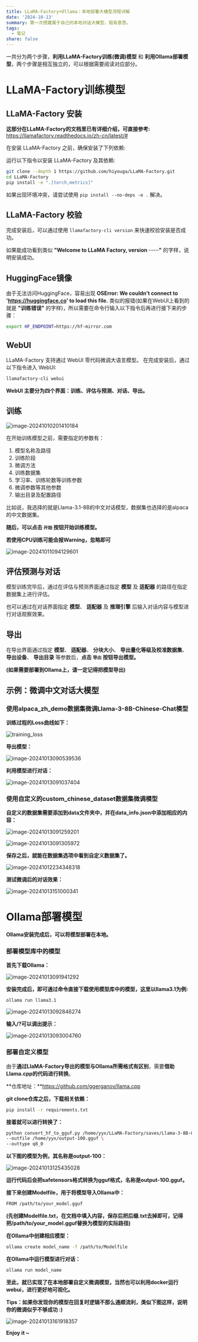 ```yaml
---
title: LLaMA-Factory+Ollama：本地部署大模型流程详解
date: '2024-10-13'
summary: 第一次搭建属于自己的本地对话大模型，挺有意思。
tags:
  - 笔记
share: false
---
```


一共分为两个步骤，**利用LLaMA-Factory训练(微调)模型** 和 **利用Ollama部署模型**，两个步骤是相互独立的，可以根据需要阅读对应部分。

# LLaMA-Factory训练模型

## LLaMA-Factory 安装

**这部分在LLaMA-Factory的文档里已有详细介绍，可直接参考:** https://llamafactory.readthedocs.io/zh-cn/latest/#

在安装 LLaMA-Factory 之前，确保安装了下列依赖:

运行以下指令以安装 LLaMA-Factory 及其依赖:

```bash
git clone --depth 1 https://github.com/hiyouga/LLaMA-Factory.git
cd LLaMA-Factory
pip install -e ".[torch,metrics]"
```

如果出现环境冲突，请尝试使用 `pip install --no-deps -e .` 解决。

## LLaMA-Factory 校验

完成安装后，可以通过使用 `llamafactory-cli version` 来快速校验安装是否成功。

如果能成功看到类似 **"Welcome to LLaMA Factory, version ······"** 的字样，说明安装成功。

## HuggingFace镜像

由于无法访问HuggingFace，容易出现 **OSError: We couldn't connect to 'https://huggingface.co' to load this file.** 类似的报错(如果在WebUI上看到的就是 **"训练错误"** 的字样)，所以需要在命令行输入以下指令后再进行接下来的步骤：

```bash
export HF_ENDPOINT=https://hf-mirror.com
```

## WebUI

LLaMA-Factory 支持通过 WebUI 零代码微调大语言模型。 在完成安装后，通过以下指令进入 WebUI:

```bash
llamafactory-cli webui
```

**WebUI 主要分为四个界面：训练、评估与预测、对话、导出。**

## 训练

![image-20241010201410184](image-20241010201410184.png)

在开始训练模型之前，需要指定的参数有：

1. 模型名称及路径
2. 训练阶段
3. 微调方法
4. 训练数据集
5. 学习率、训练轮数等训练参数
6. 微调参数等其他参数
7. 输出目录及配置路径

比如说，我选择的就是Llama-3.1-8B的中文对话模型，数据集也选择的是alpaca的中文数据集。

**随后，可以点击 `开始` 按钮开始训练模型。**

**若使用CPU训练可能会报Warning，忽略即可**

![image-20241011094129601](image-20241011094129601.png)

## 评估预测与对话

模型训练完毕后，通过在评估与预测界面通过指定 **模型** 及 **适配器** 的路径在指定数据集上进行评估。

也可以通过在对话界面指定 **模型**、 **适配器** 及 **推理引擎** 后输入对话内容与模型进行对话观察效果。

## 导出

在导出界面通过指定 **模型**、 **适配器**、 **分块大小**、 **导出量化等级及校准数据集**、 **导出设备**、 **导出目录** 等参数后，**点击 `导出` 按钮导出模型。**

**(如果需要部署到Ollama上，请一定记得把模型导出)**

## 示例：微调中文对话大模型

### 使用alpaca_zh_demo数据集微调Llama-3-8B-Chinese-Chat模型

**训练过程的Loss曲线如下：**

![training_loss](training_loss.png)

**导出模型：**

![image-20241013090539536](image-20241013090539536.png)

**利用模型进行对话：**

![image-20241013091037404](image-20241013091037404.png)

### 使用自定义的custom_chinese_dataset数据集微调模型

**自定义的数据集需要添加到data文件夹中，并在data_info.json中添加相应的内容：**

![image-20241013091259201](image-20241013091259201.png)

![image-20241013091305972](image-20241013091305972.png)

**保存之后，就能在数据集选项中看到自定义数据集了。**

![image-20241012234348318](image-20241012234348318.png)

**测试微调后的对话效果：**

![image-20241013151000341](image-20241013151000341.png)

# Ollama部署模型

**Ollama安装完成后，可以将模型部署在本地。**

### 部署模型库中的模型

**首先下载Ollama：**

![image-20241013091941292](image-20241013091941292.png)

**安装完成后，即可通过命令直接下载使用模型库中的模型，这里以llama3.1为例:**

```bash
ollama run llama3.1
```

![image-20241013092846274](image-20241013092846274.png)

**输入/?可以调出提示：**

![image-20241013093004760](image-20241013093004760.png)

### 部署自定义模型

由于**通过LlaMA-Factory导出的模型与Ollama所需格式有区别**，需要**借助Llama.cpp的代码进行转换**。

**仓库地址：**https://github.com/ggerganov/llama.cpp

**git clone仓库之后，下载相关依赖：**

```bash
pip install -r requirements.txt
```

**接着就可以进行转换了：**

```bash
python convert_hf_to_gguf.py /home/yyx/LLaMA-Factory/saves/Llama-3-8B-Chinese-Chat/output-100 \
--outfile /home/yyx/output-100.gguf \
--outtype q8_0
```

**以下图的模型为例，其名称是output-100：**

![image-20241013125435028](image-20241013125435028.png)

**运行代码后会把safetensors格式转换为gguf格式，名称是output-100.gguf。**

**接下来创建Modelfile，用于将模型导入Ollama中：**

```bash
FROM /path/to/your_model.gguf
```

**(先创建Modelfile.txt，在文档中填入内容，保存后把后缀.txt去掉即可，记得把/path/to/your_model.gguf替换为模型的实际路径)**

**在Ollama中创建相应模型：**

```bash
ollama create model_name -f /path/to/Modelfile
```

**在Ollama中运行模型进行对话：**

```bash
ollama run model_name
```

**至此，就已实现了在本地部署自定义微调模型，当然也可以利用docker运行webui，进行更好地可视化。**

**Tips：如果你发现你的模型在回复时逻辑不那么通顺流利，类似下图这样，说明你的微调似乎不够成功 :)**

![image-20241013161918357](image-20241013161918357.png)

**Enjoy it ~**